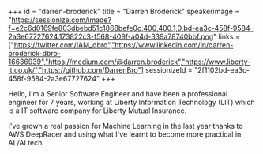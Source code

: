+++
id = "darren-broderick"
title = "Darren Broderick"
speakerimage = "https://sessionize.com/image?f=e2c6d0169fe803dbebd51c1868befe0c,400,400,1,0,bd-ea3c-458f-9584-2a3e67727624.173822c3-f568-409f-a04d-339a78740bbf.png"
links = ["https://twitter.com/IAM_dbro","https://www.linkedin.com/in/darren-broderick-dbro-16636939","https://medium.com/@darren.broderick","https://www.liberty-it.co.uk/","https://github.com/DarrenBro"]
sessionizeId = "2f1102bd-ea3c-458f-9584-2a3e67727624"
+++

Hello, I'm a Senior Software Engineer and have been a  professional engineer for 7 years, working at Liberty Information Technology (LIT) which is a IT software company for Liberty Mutual Insurance.

I've grown a real passion for Machine Learning in the last year thanks to AWS DeepRacer and using what I've learnt to become more practical in AL/AI tech.
